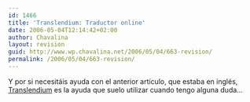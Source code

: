 ```yaml
---
id: 1466
title: 'Translendium: Traductor online'
date: 2006-05-04T12:14:42+02:00
author: Chavalina
layout: revision
guid: http://www.wp.chavalina.net/2006/05/04/663-revision/
permalink: /2006/05/04/663-revision/
---
```

Y por si necesitáis ayuda con el anterior art&iacute;culo, que estaba en inglés, <a href="http://www.comprendium.es/" target="_blank">Translendium</a> es la ayuda que suelo utilizar cuando tengo alguna duda…
